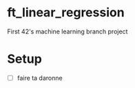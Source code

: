 # ft_linear_regression
First 42's machine learning branch project

<h1> Setup </h1>

- [ ] faire ta daronne
